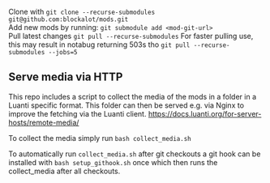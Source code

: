 Clone with ```git clone --recurse-submodules git@github.com:blockalot/mods.git```  
Add new mods by running: ```git submodule add <mod-git-url>```  
Pull latest changes ```git pull --recurse-submodules```
For faster pulling use, this may result in notabug returning 503s tho ```git pull --recurse-submodules --jobs=5```


## Serve media via HTTP
This repo includes a script to collect the media of the mods in a folder in a Luanti specific format. This folder can then be served e.g. via Nginx to improve the fetching via the Luanti client. https://docs.luanti.org/for-server-hosts/remote-media/

To collect the media simply run `bash collect_media.sh`

To automatically run `collect_media.sh` after git checkouts a git hook can be installed with `bash setup_githook.sh` once which then runs the collect_media after all checkouts.
